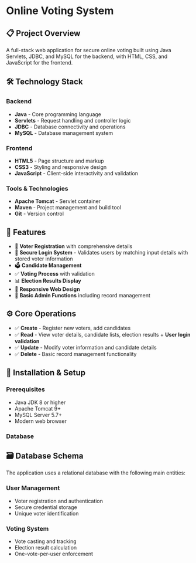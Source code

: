 # Online Voting System

## 📋 Project Overview
A full-stack web application for secure online voting built using Java Servlets, JDBC, and MySQL for the backend, with HTML, CSS, and JavaScript for the frontend.

## 🛠️ Technology Stack
### **Backend**
- **Java** - Core programming language
- **Servlets** - Request handling and controller logic
- **JDBC** - Database connectivity and operations
- **MySQL** - Database management system

### **Frontend**
- **HTML5** - Page structure and markup
- **CSS3** - Styling and responsive design
- **JavaScript** - Client-side interactivity and validation

### **Tools & Technologies**
- **Apache Tomcat** - Servlet container
- **Maven** - Project management and build tool
- **Git** - Version control

## 🎯 Features
- 👥 **Voter Registration** with comprehensive details
- 🔐 **Secure Login System** - Validates users by matching input details with stored voter information
- 🗳️ **Candidate Management**
- ✅ **Voting Process** with validation
- 📊 **Election Results Display**
- 📱 **Responsive Web Design**
- 🔧 **Basic Admin Functions** including record management

## ⚙️ Core Operations
- ✅ **Create** - Register new voters, add candidates
- ✅ **Read** - View voter details, candidate lists, election results + **User login validation**
- ✅ **Update** - Modify voter information and candidate details
- ✅ **Delete** - Basic record management functionality

## 🚀 Installation & Setup

### Prerequisites
- Java JDK 8 or higher
- Apache Tomcat 9+
- MySQL Server 5.7+
- Modern web browser

### Database 
## 🗃️ Database Schema
The application uses a relational database with the following main entities:

### **User Management**
- Voter registration and authentication
- Secure credential storage
- Unique voter identification

### **Voting System**
- Vote casting and tracking
- Election result calculation
- One-vote-per-user enforcement


